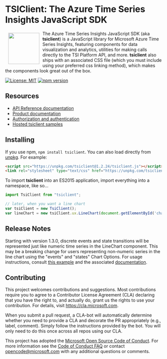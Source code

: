 # TSIClient: The Azure Time Series Insights JavaScript SDK

<a href="https://tsiclientsample.azurewebsites.net"><img src="https://insights.timeseries.azure.com/favicons/android-chrome-192x192.png" align="left" hspace="10" vspace="6" height="100px"></a>

The Azure Time Series Insights JavaScript SDK (aka **tsiclient**) is a JavaScript library for Microsoft Azure Time Series Insights, featuring components for data visualization and analytics, utilities for making calls directly to the TSI Platform API, and more.  **tsiclient** also ships with an associated CSS file (which you must include using your preferred css linking method), which makes the components look great out of the box.


[![License: MIT](https://img.shields.io/badge/License-MIT-red.svg)](https://opensource.org/licenses/MIT) [![npm version](https://badge.fury.io/js/tsiclient.svg)](https://badge.fury.io/js/tsiclient) 

## Resources

* [API Reference documentation](docs/API.md)
* [Product documentation](https://docs.microsoft.com/azure/time-series-insights/)
* [Authorization and authentication](https://docs.microsoft.com/azure/time-series-insights/time-series-insights-authentication-and-authorization)
* [Hosted tsiclient samples](https://tsiclientsample.azurewebsites.net)

## Installing

If you use npm, `npm install tsiclient`. You can also load directly from [unpkg](https://unpkg.com/tsiclient/). For example:

```html
<script src="https://unpkg.com/tsiclient@1.2.24/tsiclient.js"></script>
<link rel="stylesheet" type="text/css" href="https://unpkg.com/tsiclient@1.2.24/tsiclient.css"></link>
```

To import **tsiclient** into an ES2015 application, import everything into a namespace, like so...

```js
import TsiClient from "tsiclient";

// later, when you want a line chart
var tsiClient = new TsiClient();
var lineChart = new tsiClient.ux.LineChart(document.getElementById('chart'));
```

## Release Notes

Starting with version 1.3.0, discrete events and state transitions will be represented just like numeric time series in the LineChart component.  This may be a breaking change for users representing non-numeric series in the line chart using the "events" and "states" Chart Options.  For usage instructions, consult [this example](https://tsiclientsample.azurewebsites.net/noauth/multipleseriestypes.html) and the associated [documentation](https://github.com/microsoft/tsiclient/blob/master/docs/UX.md#line-chart).


## Contributing

This project welcomes contributions and suggestions.  Most contributions require you to agree to a
Contributor License Agreement (CLA) declaring that you have the right to, and actually do, grant us
the rights to use your contribution. For details, visit https://cla.microsoft.com.

When you submit a pull request, a CLA-bot will automatically determine whether you need to provide
a CLA and decorate the PR appropriately (e.g., label, comment). Simply follow the instructions
provided by the bot. You will only need to do this once across all repos using our CLA.

This project has adopted the [Microsoft Open Source Code of Conduct](https://opensource.microsoft.com/codeofconduct/).
For more information see the [Code of Conduct FAQ](https://opensource.microsoft.com/codeofconduct/faq/) or
contact [opencode@microsoft.com](mailto:opencode@microsoft.com) with any additional questions or comments.